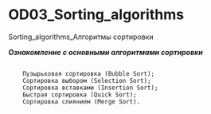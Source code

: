# OD03_Sorting_algorithms
 Sorting_algorithms_Алгоритмы сортировки

***Ознакомление с основными алгоритмами сортировки***

```commandline

    Пузырьковая сортировка (Bubble Sort);
    Сортировка выбором (Selection Sort);
    Сортировка вставками (Insertion Sort);
    Быстрая сортировка (Quick Sort);
    Сортировка слиянием (Merge Sort).

```
